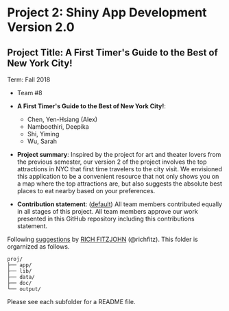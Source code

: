 ﻿# Project 2: Shiny App Development Version 2.0

## Project Title: A First Timer's Guide to the Best of New York City!
Term: Fall 2018

+ Team #8
+ **A First Timer's Guide to the Best of New York City!**: 
	+ Chen, Yen-Hsiang (Alex)
	+ Namboothiri, Deepika
	+ Shi, Yiming
	+ Wu, Sarah

+ **Project summary**: Inspired by the project for art and theater lovers from the previous semester, our version 2 of the project involves the top attractions in NYC that first time travelers to the city visit. We envisioned this application to be a convenient resource that not only shows you on a map where the top attractions are, but also suggests the absolute best places to eat nearby based on your preferences. 

+ **Contribution statement**: ([default](doc/a_note_on_contributions.md)) All team members contributed equally in all stages of this project. All team members approve our work presented in this GitHub repository including this contributions statement. 

Following [suggestions](http://nicercode.github.io/blog/2013-04-05-projects/) by [RICH FITZJOHN](http://nicercode.github.io/about/#Team) (@richfitz). This folder is orgarnized as follows.

```
proj/
├── app/
├── lib/
├── data/
├── doc/
└── output/
```

Please see each subfolder for a README file.

